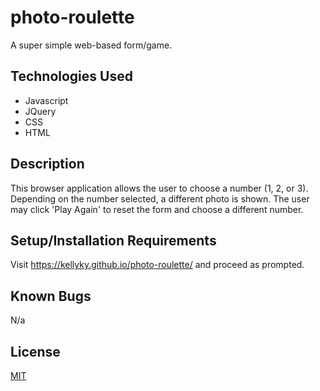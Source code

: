 # photo-roulette
A super simple web-based form/game.

## Technologies Used
* Javascript
* JQuery
* CSS
* HTML

## Description
This browser application allows the user to choose a number (1, 2, or 3). Depending on the number selected, a different photo is shown. The user may click 'Play Again' to reset the form and choose a different number.

## Setup/Installation Requirements
Visit https://kellyky.github.io/photo-roulette/ and proceed as prompted.

## Known Bugs
N/a

## License
[MIT](https://choosealicense.com/licenses/mit/)
